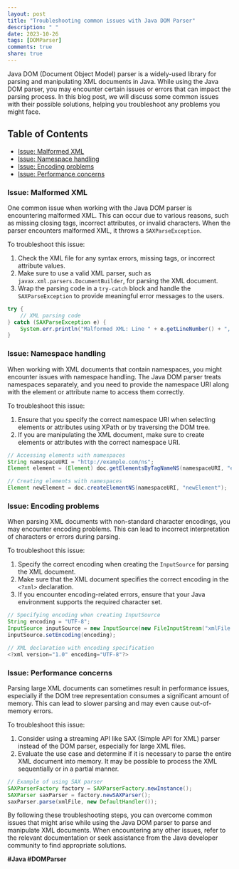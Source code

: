 ```yaml
---
layout: post
title: "Troubleshooting common issues with Java DOM Parser"
description: " "
date: 2023-10-26
tags: [DOMParser]
comments: true
share: true
---
```


Java DOM (Document Object Model) parser is a widely-used library for parsing and manipulating XML documents in Java. While using the Java DOM parser, you may encounter certain issues or errors that can impact the parsing process. In this blog post, we will discuss some common issues with their possible solutions, helping you troubleshoot any problems you might face.

## Table of Contents
- [Issue: Malformed XML](#issue-malformed-xml)
- [Issue: Namespace handling](#issue-namespace-handling)
- [Issue: Encoding problems](#issue-encoding-problems)
- [Issue: Performance concerns](#issue-performance-concerns)

### Issue: Malformed XML
One common issue when working with the Java DOM parser is encountering malformed XML. This can occur due to various reasons, such as missing closing tags, incorrect attributes, or invalid characters. When the parser encounters malformed XML, it throws a `SAXParseException`.

To troubleshoot this issue:
1. Check the XML file for any syntax errors, missing tags, or incorrect attribute values.
2. Make sure to use a valid XML parser, such as `javax.xml.parsers.DocumentBuilder`, for parsing the XML document.
3. Wrap the parsing code in a `try-catch` block and handle the `SAXParseException` to provide meaningful error messages to the users.

```java
try {
    // XML parsing code
} catch (SAXParseException e) {
    System.err.println("Malformed XML: Line " + e.getLineNumber() + ", Column " + e.getColumnNumber());
}
```

### Issue: Namespace handling
When working with XML documents that contain namespaces, you might encounter issues with namespace handling. The Java DOM parser treats namespaces separately, and you need to provide the namespace URI along with the element or attribute name to access them correctly.

To troubleshoot this issue:
1. Ensure that you specify the correct namespace URI when selecting elements or attributes using XPath or by traversing the DOM tree.
2. If you are manipulating the XML document, make sure to create elements or attributes with the correct namespace URI.

```java
// Accessing elements with namespaces
String namespaceURI = "http://example.com/ns";
Element element = (Element) doc.getElementsByTagNameNS(namespaceURI, "elementName").item(0);

// Creating elements with namespaces
Element newElement = doc.createElementNS(namespaceURI, "newElement");
```

### Issue: Encoding problems
When parsing XML documents with non-standard character encodings, you may encounter encoding problems. This can lead to incorrect interpretation of characters or errors during parsing.

To troubleshoot this issue:
1. Specify the correct encoding when creating the `InputSource` for parsing the XML document.
2. Make sure that the XML document specifies the correct encoding in the `<?xml>` declaration.
3. If you encounter encoding-related errors, ensure that your Java environment supports the required character set.

```java
// Specifying encoding when creating InputSource
String encoding = "UTF-8";
InputSource inputSource = new InputSource(new FileInputStream("xmlFile.xml"));
inputSource.setEncoding(encoding);

// XML declaration with encoding specification
<?xml version="1.0" encoding="UTF-8"?>
```

### Issue: Performance concerns
Parsing large XML documents can sometimes result in performance issues, especially if the DOM tree representation consumes a significant amount of memory. This can lead to slower parsing and may even cause out-of-memory errors.

To troubleshoot this issue:
1. Consider using a streaming API like SAX (Simple API for XML) parser instead of the DOM parser, especially for large XML files.
2. Evaluate the use case and determine if it is necessary to parse the entire XML document into memory. It may be possible to process the XML sequentially or in a partial manner.

```java
// Example of using SAX parser
SAXParserFactory factory = SAXParserFactory.newInstance();
SAXParser saxParser = factory.newSAXParser();
saxParser.parse(xmlFile, new DefaultHandler());
```

By following these troubleshooting steps, you can overcome common issues that might arise while using the Java DOM parser to parse and manipulate XML documents. When encountering any other issues, refer to the relevant documentation or seek assistance from the Java developer community to find appropriate solutions.

**#Java #DOMParser**